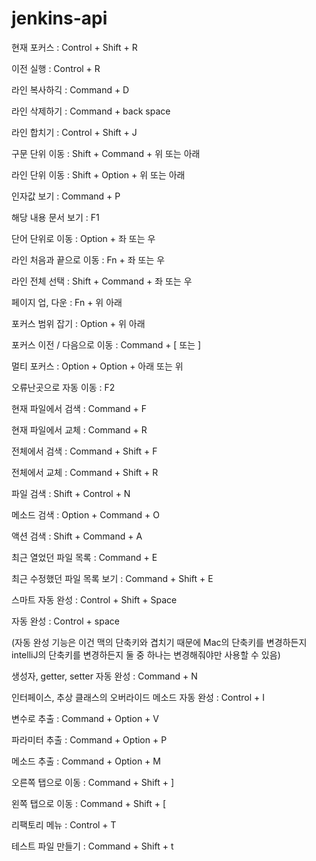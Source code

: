 # jenkins-api
현재 포커스 : Control + Shift + R

이전 실행 : Control + R

라인 복사하긱 : Command + D

라인 삭제하기 : Command + back space

라인 합치기 : Control + Shift + J

구문 단위 이동 : Shift + Command + 위   또는  아래

라인 단위 이동 : Shift + Option + 위   또는  아래

인자값 보기 : Command + P

해당 내용 문서 보기 : F1

단어 단위로 이동 : Option + 좌   또는   우

라인 처음과 끝으로 이동 : Fn + 좌   또는   우

라인 전체 선택 : Shift + Command + 좌  또는  우

페이지 업, 다운 : Fn + 위 아래

포커스 범위 잡기 : Option + 위 아래

포커스 이전 / 다음으로 이동 : Command + [  또는  ]

멀티 포커스 : Option + Option + 아래 또는 위

오류난곳으로 자동 이동 : F2

현재 파일에서 검색 : Command + F

현재 파일에서 교체 : Command + R

전체에서 검색 : Command + Shift + F

전체에서 교체 : Command + Shift + R

파일 검색 : Shift + Control + N

메소드 검색 : Option + Command + O

액션 검색 :  Shift + Command + A

최근 열었던 파일 목록 : Command + E

최근 수정했던 파일 목록 보기 : Command + Shift + E

스마트 자동 완성 : Control + Shift + Space

자동 완성 : Control + space

(자동 완성 기능은 이건 맥의 단축키와 겹치기 때문에 Mac의 단축키를 변경하든지 intelliJ의 단축키를 변경하든지 둘 중 하나는 변경해줘야만 사용할 수 있음)

생성자, getter, setter 자동 완성 : Command + N

인터페이스, 추상 클래스의 오버라이드 메소드 자동 완성 : Control + I

변수로 추출 : Command + Option + V

파라미터 추출 : Command + Option + P

메소드 추출 : Command + Option + M



오른쪽 탭으로 이동 : Command + Shift + ]

왼쪽 탭으로 이동 : Command + Shift + [



리팩토리 메뉴 : Control + T



테스트 파일 만들기 : Command + Shift + t
